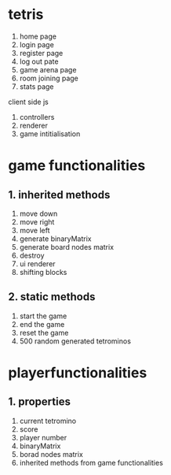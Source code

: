 # tetris
1. home page
2. login page
3. register page
4. log out pate
5. game arena page
6. room joining page
7. stats page


client side js
1. controllers
2. renderer
3. game intitialisation


# game functionalities
## 1. inherited methods
1. move down
2. move right
3. move left
4. generate binaryMatrix
5. generate board nodes matrix
6. destroy
7. ui renderer
8. shifting blocks


## 2. static methods
1. start the game
2. end the game
3. reset the game
4. 500 random generated tetrominos

# playerfunctionalities
## 1. properties
1. current tetromino
2. score
3. player number
4. binaryMatrix
5. borad nodes matrix
6. inherited methods from game functionalities
